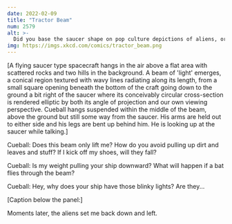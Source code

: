 ```yaml
---
date: 2022-02-09
title: "Tractor Beam"
num: 2579
alt: >-
  Did you base the saucer shape on pop culture depictions of aliens, or was that stuff based on your ships? Does the rotational symmetry help with ... hey, where are you going?
img: https://imgs.xkcd.com/comics/tractor_beam.png
---
```

[A flying saucer type spacecraft hangs in the air above a flat area with scattered rocks and two hills in the background. A beam of 'light' emerges, a conical region textured with wavy lines radiating along its length, from a small square opening beneath the bottom of the craft going down to the ground a bit right of the saucer where its conceivably circular cross-section is rendered elliptic by both its angle of projection and our own viewing perspective. Cueball hangs suspended within the middle of the beam, above the ground but still some way from the saucer. His arms are held out to either side and his legs are bent up behind him. He is looking up at the saucer while talking.]

Cueball: Does this beam only lift me? How do you avoid pulling up dirt and leaves and stuff? If I kick off my shoes, will they fall?

Cueball: Is my weight pulling your ship downward? What will happen if a bat flies through the beam?

Cueball: Hey, why does your ship have those blinky lights? Are they...

[Caption below the panel:]

Moments later, the aliens set me back down and left.